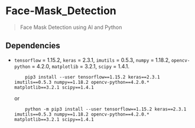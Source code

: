 # Face-Mask_Detection
> Face Mask Detection using AI and Python

## Dependencies
- `tensorflow` = 1.15.2, `keras` = 2.3.1, `imutils` = 0.5.3, `numpy` = 1.18.2, `opencv-python` = 4.2.0, `matplotlib` = 3.2.1, `scipy` = 1.4.1. 
    ```
        pip3 install --user tensorflow==1.15.2 keras==2.3.1 imutils==0.5.3 numpy==1.18.2 opencv-python==4.2.0.* matplotlib==3.2.1 scipy==1.4.1
    ```
    or 
    ```
        python -m pip3 install --user tensorflow==1.15.2 keras==2.3.1 imutils==0.5.3 numpy==1.18.2 opencv-python==4.2.0.* matplotlib==3.2.1 scipy==1.4.1
    ```